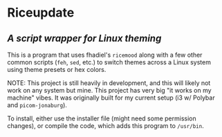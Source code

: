 # Riceupdate

## *A script wrapper for Linux theming*

This is a program that uses fhadiel's `ricemood` along with a few other common scripts (`feh`, `sed`, etc.) to switch themes across a Linux system using theme presets or hex colors.

NOTE: This project is still heavily in development, and this will likely not work on any system but mine. This project has very big "it works on my machine" vibes. It was originally built for my current setup (i3 w/ Polybar and `picom-jonaburg`).

To install, either use the installer file (might need some permission changes), or compile the code, which adds this program to `/usr/bin`.
